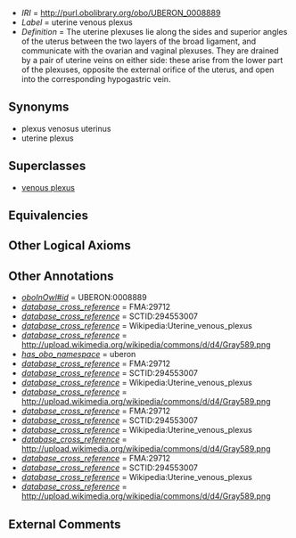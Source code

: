  * *IRI* = http://purl.obolibrary.org/obo/UBERON_0008889
 * *Label* = uterine venous plexus
 * *Definition* = The uterine plexuses lie along the sides and superior angles of the uterus between the two layers of the broad ligament, and communicate with the ovarian and vaginal plexuses. They are drained by a pair of uterine veins on either side: these arise from the lower part of the plexuses, opposite the external orifice of the uterus, and open into the corresponding hypogastric vein.

## Synonyms

 * plexus venosus uterinus
 * uterine plexus

## Superclasses

 * [venous plexus](../../UBERON/93/UBERON_0001593.md)

## Equivalencies


## Other Logical Axioms


## Other Annotations

 * *[oboInOwl#id](../../id/oboInOwl#id.md)* = UBERON:0008889
 * *[database_cross_reference](../../ef/oboInOwl#hasDbXref.md)* = FMA:29712
 * *[database_cross_reference](../../ef/oboInOwl#hasDbXref.md)* = SCTID:294553007
 * *[database_cross_reference](../../ef/oboInOwl#hasDbXref.md)* = Wikipedia:Uterine_venous_plexus
 * *[database_cross_reference](../../ef/oboInOwl#hasDbXref.md)* = http://upload.wikimedia.org/wikipedia/commons/d/d4/Gray589.png
 * *[has_obo_namespace](../../ce/oboInOwl#hasOBONamespace.md)* = uberon
 * *[database_cross_reference](../../ef/oboInOwl#hasDbXref.md)* = FMA:29712
 * *[database_cross_reference](../../ef/oboInOwl#hasDbXref.md)* = SCTID:294553007
 * *[database_cross_reference](../../ef/oboInOwl#hasDbXref.md)* = Wikipedia:Uterine_venous_plexus
 * *[database_cross_reference](../../ef/oboInOwl#hasDbXref.md)* = http://upload.wikimedia.org/wikipedia/commons/d/d4/Gray589.png
 * *[database_cross_reference](../../ef/oboInOwl#hasDbXref.md)* = FMA:29712
 * *[database_cross_reference](../../ef/oboInOwl#hasDbXref.md)* = SCTID:294553007
 * *[database_cross_reference](../../ef/oboInOwl#hasDbXref.md)* = Wikipedia:Uterine_venous_plexus
 * *[database_cross_reference](../../ef/oboInOwl#hasDbXref.md)* = http://upload.wikimedia.org/wikipedia/commons/d/d4/Gray589.png
 * *[database_cross_reference](../../ef/oboInOwl#hasDbXref.md)* = FMA:29712
 * *[database_cross_reference](../../ef/oboInOwl#hasDbXref.md)* = SCTID:294553007
 * *[database_cross_reference](../../ef/oboInOwl#hasDbXref.md)* = Wikipedia:Uterine_venous_plexus
 * *[database_cross_reference](../../ef/oboInOwl#hasDbXref.md)* = http://upload.wikimedia.org/wikipedia/commons/d/d4/Gray589.png

## External Comments

